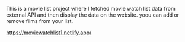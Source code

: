 This is a movie list project where I fetched movie watch list data from          
external API and then display the data on the website. yoou can add or remove films from your list.                                    

https://moviewatchlist1.netlify.app/   
